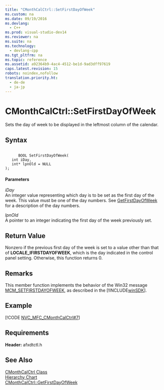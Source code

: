 ```yaml
---
title: "CMonthCalCtrl::SetFirstDayOfWeek"
ms.custom: na
ms.date: 09/19/2016
ms.devlang: 
  - C++
ms.prod: visual-studio-dev14
ms.reviewer: na
ms.suite: na
ms.technology: 
  - devlang-cpp
ms.tgt_pltfrm: na
ms.topic: reference
ms.assetid: a92364b9-4ac4-4512-be1d-9ad3dff97619
caps.latest.revision: 15
robots: noindex,nofollow
translation.priority.ht: 
  - de-de
  - ja-jp
---
```

# CMonthCalCtrl::SetFirstDayOfWeek
Sets the day of week to be displayed in the leftmost column of the calendar.  
  
## Syntax  
  
```  
  
      BOOL SetFirstDayOfWeek(  
   int iDay,  
   int* lpnOld = NULL   
);  
```  
  
#### Parameters  
 *iDay*  
 An integer value representing which day is to be set as the first day of the week. This value must be one of the day numbers. See [GetFirstDayOfWeek](../vs140/CMonthCalCtrl--GetFirstDayOfWeek.md) for a description of the day numbers.  
  
 *lpnOld*  
 A pointer to an integer indicating the first day of the week previously set.  
  
## Return Value  
 Nonzero if the previous first day of the week is set to a value other than that of **LOCALE_IFIRSTDAYOFWEEK**, which is the day indicated in the control panel setting. Otherwise, this function returns 0.  
  
## Remarks  
 This member function implements the behavior of the Win32 message [MCM_SETFIRSTDAYOFWEEK](http://msdn.microsoft.com/library/windows/desktop/bb761006), as described in the [!INCLUDE[winSDK](../vs140/includes/winSDK_md.md)].  
  
## Example  
 [!CODE [NVC_MFC_CMonthCalCtrl#7](../CodeSnippet/VS_Snippets_Cpp/NVC_MFC_CMonthCalCtrl#7)]  
  
## Requirements  
 **Header:** afxdtctl.h  
  
## See Also  
 [CMonthCalCtrl Class](../vs140/CMonthCalCtrl-Class.md)   
 [Hierarchy Chart](../vs140/Hierarchy-Chart.md)   
 [CMonthCalCtrl::GetFirstDayOfWeek](../vs140/CMonthCalCtrl--GetFirstDayOfWeek.md)